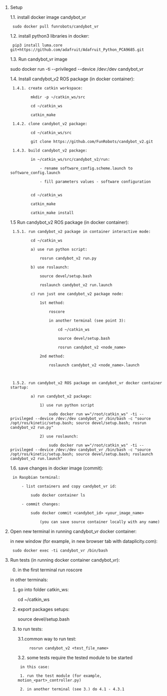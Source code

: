 1. Setup

	1.1. install docker image candybot_vr
	
		sudo docker pull funrobots/candybot_vr
		
	1.2. install python3 libraries in docker:
		
		pip3 install luma.core git+https://github.com/adafruit/Adafruit_Python_PCA9685.git
		

	1.3. Run candybot_vr image

	sudo docker run -ti --privileged --device /dev:/dev candybot_vr
	
	1.4. Install candybot_v2 ROS package (in docker container):
	
		1.4.1. create catkin workspace:
		
				mkdir -p ~/catkin_ws/src
			
				cd ~/catkin_ws
			
				catkin_make
	
		1.4.2. clone candybot_v2 package:
				
				cd ~/catkin_ws/src
		
				git clone https://github.com/FunRobots/candybot_v2.git
				
		1.4.3. build candybot_v2 package:
				
				in ~/catkin_ws/src/candybot_v2/run:
					
					- rename software_config.scheme.launch to software_config.launch
					
					- fill parameters values - software configuration
				
				
				cd ~/catkin_ws
				
				catkin_make
				
				catkin_make install
				
	1.5 Run candybot_v2 ROS package (in docker container):
		
		1.5.1. run candybot_v2 package in container interactive mode:
	
				cd ~/catkin_ws
				
				a) use run python script:
					
					rosrun candybot_v2 run.py
					
				b) use roslaunch:
				
					source devel/setup.bash
				
					roslaunch candybot_v2 run.launch
	
				c) run just one candybot_v2 package node:
				
					1st method:
					
						roscore
		
						in another terminal (see point 3):
			
							cd ~/catkin_ws
			
							source devel/setup.bash
			
							rosrun candybot_v2 <node_name>
							
					2nd method:
					
						roslaunch candybot_v2 <node_name>.launch		
					
				
					
		1.5.2. run candybot_v2 ROS package on candybot_vr docker container startup:
				
				a) run candybot_v2 package:
					
					1) use run python script
				
						sudo docker run w="/root/catkin_ws" -ti --privileged --device /dev:/dev candybot_vr /bin/bash -c "source /opt/ros/kinetic/setup.bash; source devel/setup.bash; rosrun candybot_v2 run.py"
						
					2) use roslaunch:
						
						sudo docker run w="/root/catkin_ws" -ti --privileged --device /dev:/dev candybot_vr /bin/bash -c "source /opt/ros/kinetic/setup.bash; source devel/setup.bash; roslaunch candybot_v2 run.launch"
				
					
	1.6. save changes in docker image (commit):
		
		in Raspbian terminal:
			
			- list containers and copy candybot_vr id:
				
				sudo docker container ls
				
			- commit changes:
				
				sudo docker commit <candybot_id> <your_image_name>
				
					(you can save source container locally with any name)
					
			
3. Open new terminal in running candybot_vr docker container:

	in new window (for example, in new browser tab with dataplicity.com):
	
		sudo docker exec -ti candybot_vr /bin/bash
		
		
4. Run tests (in running docker container candybot_vr):

	0. in the first terminal run roscore
	
	in other terminals:
	
	1. go into folder catkin_ws:
	
		cd ~/catkin_ws
	
	2. export packages setups:
	
		source devel/setup.bash
		
	3. to run tests:
	
		3.1.сommon way to run test:
		
				rosrun candybot_v2 <test_file_name>
			
		3.2. some tests require the tested module to be started
		
			in this case:
		
			1. run the test module (for example, motion_<part>_controller.py)
		
			2. in another terminal (see 3.) do 4.1 - 4.3.1
